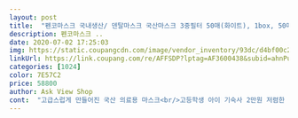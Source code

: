 ```yaml
---
layout: post 
title:  "펜코마스크 국내생산/ 덴탈마스크 국산마스크 3중필터 50매(화이트), 1box, 50매입" 
description: 펜코마스크 ..
date: 2020-07-02 17:25:03 
img: https://static.coupangcdn.com/image/vendor_inventory/93dc/d4bf00c2799dcef0ffcb1a82dbae12690355a35bcd472d4c0ef9bc1ea93a.jpg 
linkUrl: https://link.coupang.com/re/AFFSDP?lptag=AF3600438&subid=ahnPublicAsk&pageKey=1593156302&itemId=2721926571&vendorItemId=70712150872&traceid=V0-113-c05bea112de4bc3f 
categories: [1024] 
color: 7E57C2 
price: 58800 
author: Ask View Shop 
cont:  "고급스럽게 만들어진 국산 의료용 마스크<br/>고등학생 아이 기숙사 2만원 저렴한 다른 브랜드 국산의료용 마스크와 비교해보니<br/>구매는 쉬었어요 품절인상태지만 찜목록 들어가면 가끔 장바구니  담기가 가능했었구요.<br/><br/>구매취소할까 망설였어요.<br/>.<br/> 500원에 마트나 약국서 제한없이 구매가능하다는데 그 또한 얼마나 치열할까싶고 또 줄서기나 전쟁통이 될까싶어서 비싸도 품질좋은 마스크라 마음편하게 덴탈 재구매합니다<br/>구매한건 맞지만 정말 하루만 쓸수 있을거 같고ㅎㅎ<br/>국산 의료용이라 우선 신뢰가 갔고<br/>국산이고 mb필터 제품이어도 공산품으로 분류되는데<br/>다만 어떤분이 후기에  곧있으면 장마 시즌이라  택배 배송시 마스크 오염이 되지않을까 우려하시는 글을 올리신걸봤는데  저도 오늘 저녁부터 비 소식이 있어서 택배만 목 빠져라 기다리게 되더라구요  이 부분만 어떻게 개선이 되면 좋을거같아요ㅎ<br/>다소 비싼가격이지만 덴탈마스크이고 다른 1회용 마스크는<br/>단점 굳이 뽑자면... <br/>  너무 고퀄이라.<br/>.<br/>,  한번쓰고 버리기에는  손이 부들부들 한다는점.<br/>.<br/>? 너무 멀쩡해요.<br/>.<br/>ㅠㅠ<br/>더욱 더 믿고 쓸만해요.<br/><br/>데일리세이0  중형을 썼던 저는 펜코가 약간 컸어요 ㅎ<br/>덴탈은 유한만 써봤거든요.<br/>.<br/>ㅎ<br/>덴탈은 의료기관에 납품하는거라 의약외품으로 정해져서<br/>마스크 받기도 전에 후기가 좋아서 두박스 더 구매했어요.<br/><br/>마스크 이야기 ;  데일리세이0, 동0, 그린0, 일0  다 4중 구조로 되어있는 제품입니다.<br/>  그럼에도 불구하고 펜코 뒤지지않아요.<br/> 물론 약간의 두께 차이는 있지만  그점이  여름에  더 쓰기 좋은게 아닌가 합니다.<br/>   더 더워지면 이마저도 갑갑해지려는지 모르겠지만요 ㅎ 안쪽면은 특히 뭔가 바스락? 거리면서도 부드러운?  저희 엄마가 얼굴이 예민하셔서  다른 국산 마스크 쓰시면 까끌거린다하시거든요.<br/> 제가 쓰기에는 괜찮은데말이죠.<br/>  그때 펜코가 생각이 나더라구요.<br/>  본가에 잠시 내려온 김에  부모님도 드릴겸 시켰어요ㅎ 이건 괜찮으셨으면 좋겠네요ㅎ  <br/> -> 써보시더니 이건 괜찮다며 잘쓰셨어요ㅎ<br/>문의사항 답변도 친절하게 답해주시고<br/>받아보니 같이 주문한<br/>배송 ;  우선 택배상자는  아주 온전하게 배송됬구요.<br/>  근데 2번 시킬때는 전혀 마스크 박스가 구겨지거나 그런적이없었는데 약간 구겨져왔더라구요ㅠ  제가 6박스를 시켜서 그런가봐요ㅜ  그리고 마스크  한박스 꺼내는데  다른 마스크 박스에 붙은 정품인증 스티커가 그 마스크 박스에 붙어있었나봐요.<br/>  마스크 꺼내니까  다른마스크가  오픈되려고 하더라구요ㅠ 잘 안붙어있었나봐요<br/>배송은 예정일보다 빨랐습니다.<br/><br/>본가에 내려와있어서 다른 마스크랑 비교를 해서 올려드리고 싶었는데 아쉽네요.<br/><br/>비말차단 여름용 마스크로 딱입니다.<br/><br/>사실 5일부터 비말차단마스크도 생산해서 시중에 푼다고해서<br/>세어보진 않았지만<br/>수량 안맞을까 걱정 안합니다.<br/> 저도 고질적으로 수량 확인 매번해보는 1인중 한명인데요  펜코는 정확하더라고요.<br/><br/>시간 계산해서 알아서 며칠 써도 될듯해요<br/>아이꺼는 흐물거리는것이 원단이 많이 얇아 보이네요<br/>암튼.<br/>.<br/> 마스크품질 너무 좋아요.<br/><br/>원단냄새는 둘다 케이스 표면  한시간 오픈 시켜놓으니 거의 사라졌어요<br/>의료진들께서 환자보호 또는 의료진들도 보호차원에서 사용하는거라 kf80,94만큼은 아니어도 어느정도 비말은 차단될거라 믿습니다.<br/><br/>이어밴드  떨어지지않을까 하는 걱정은 펜코마스크에서는 안하셔도 될듯.<br/><br/>재질이 좀 더 힘 있이 있어서 뭔가 더 고급스럽고<br/>중국산이나 oem처럼 갯수가 모자라진 않겠죠?ㅎ<br/>타사꺼는 하루쓰라고<br/>판매자분께서 판매일정 올려주시면 그날짜 제시간에 재고가 있었어요.<br/><br/>펜코 꺼는 방수기능때문인지 살짝 힘이 있어 겉원단도 코팅된거처럼보여 저처럼 아주 잠시 쓰는 사람들은<br/>펜코마스크 알게된지 얼마안되었어요.<br/><br/>펜코마스크가 좋아서 여기저기 주위분들에게 나눔을 많이 하다보니 고맙다는 말을 많이 듣습니다.<br/>  어려운 시기에  한결같은 마음으로 국민들을 위해 마스크를 제조해주셔서 감사해요!<br/>" 
---
```


